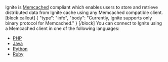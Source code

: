 Ignite is [Memcached](http://memcached.org/) compliant which enables users to store and retrieve distributed data from Ignite cache using any Memcached compatible client.
[block:callout]
{
  "type": "info",
  "body": "Currently, Ignite supports only binary protocol for Memcached."
}
[/block]
You can connect to Ignite using a Memcached client in one of the following languages:

 * [PHP](doc:php)
 * [Java](doc:java)
 * [Python](doc:python)
 * [Ruby](doc:ruby)